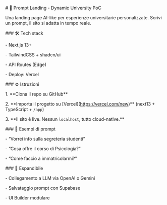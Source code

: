 \# 🚀 Prompt Landing - Dynamic University PoC



Una landing page AI-like per esperienze universitarie personalizzate. Scrivi un prompt, il sito si adatta in tempo reale.



\### 🛠 Tech stack



\- Next.js 13+

\- TailwindCSS + shadcn/ui

\- API Routes (Edge)

\- Deploy: Vercel



\### ⚙️ Istruzioni



1\. \*\*Clona il repo su GitHub\*\*

2\. \*\*Importa il progetto su \[Vercel](https://vercel.com/new)\*\* (next13 + TypeScript + `/app`)

3\. \*\*Il sito è live. Nessun `localhost`, tutto cloud-native.\*\*



\### 🧪 Esempi di prompt



\- “Vorrei info sulla segreteria studenti”

\- “Cosa offre il corso di Psicologia?”

\- “Come faccio a immatricolarmi?”



\### 🔮 Espandibile



\- Collegamento a LLM via OpenAI o Gemini

\- Salvataggio prompt con Supabase

\- UI Builder modulare



